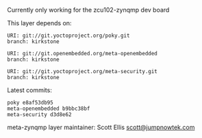 Currently only working for the zcu102-zynqmp dev board

This layer depends on:

    URI: git://git.yoctoproject.org/poky.git
    branch: kirkstone

    URI: git://git.openembedded.org/meta-openembedded
    branch: kirkstone

    URI: git://git.yoctoproject.org/meta-security.git
    branch: kirkstone

Latest commits:

    poky e8af53db95
    meta-openembedded b9bbc38bf
    meta-security d3d8e62

meta-zynqmp layer maintainer: Scott Ellis <scott@jumpnowtek.com>
